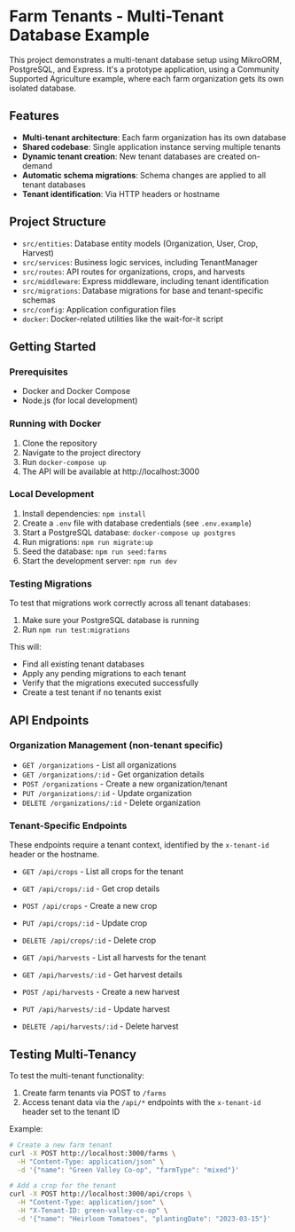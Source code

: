 # Farm Tenants - Multi-Tenant Database Example

This project demonstrates a multi-tenant database setup using MikroORM, PostgreSQL, and Express. It's a prototype application, using a Community Supported Agriculture example, where each farm organization gets its own isolated database.

## Features

- **Multi-tenant architecture**: Each farm organization has its own database
- **Shared codebase**: Single application instance serving multiple tenants
- **Dynamic tenant creation**: New tenant databases are created on-demand
- **Automatic schema migrations**: Schema changes are applied to all tenant databases
- **Tenant identification**: Via HTTP headers or hostname

## Project Structure

- `src/entities`: Database entity models (Organization, User, Crop, Harvest)
- `src/services`: Business logic services, including TenantManager
- `src/routes`: API routes for organizations, crops, and harvests
- `src/middleware`: Express middleware, including tenant identification
- `src/migrations`: Database migrations for base and tenant-specific schemas
- `src/config`: Application configuration files
- `docker`: Docker-related utilities like the wait-for-it script

## Getting Started

### Prerequisites

- Docker and Docker Compose
- Node.js (for local development)

### Running with Docker

1. Clone the repository
2. Navigate to the project directory
3. Run `docker-compose up`
4. The API will be available at http://localhost:3000

### Local Development

1. Install dependencies: `npm install`
2. Create a `.env` file with database credentials (see `.env.example`)
3. Start a PostgreSQL database: `docker-compose up postgres`
4. Run migrations: `npm run migrate:up`
5. Seed the database: `npm run seed:farms`
6. Start the development server: `npm run dev`

### Testing Migrations

To test that migrations work correctly across all tenant databases:

1. Make sure your PostgreSQL database is running
2. Run `npm run test:migrations`

This will:
- Find all existing tenant databases
- Apply any pending migrations to each tenant
- Verify that the migrations executed successfully
- Create a test tenant if no tenants exist

## API Endpoints

### Organization Management (non-tenant specific)

- `GET /organizations` - List all organizations
- `GET /organizations/:id` - Get organization details
- `POST /organizations` - Create a new organization/tenant
- `PUT /organizations/:id` - Update organization
- `DELETE /organizations/:id` - Delete organization

### Tenant-Specific Endpoints

These endpoints require a tenant context, identified by the `x-tenant-id` header or the hostname.

- `GET /api/crops` - List all crops for the tenant
- `GET /api/crops/:id` - Get crop details
- `POST /api/crops` - Create a new crop
- `PUT /api/crops/:id` - Update crop
- `DELETE /api/crops/:id` - Delete crop

- `GET /api/harvests` - List all harvests for the tenant
- `GET /api/harvests/:id` - Get harvest details
- `POST /api/harvests` - Create a new harvest
- `PUT /api/harvests/:id` - Update harvest
- `DELETE /api/harvests/:id` - Delete harvest

## Testing Multi-Tenancy

To test the multi-tenant functionality:

1. Create farm tenants via POST to `/farms`
2. Access tenant data via the `/api/*` endpoints with the `x-tenant-id` header set to the tenant ID

Example:
```bash
# Create a new farm tenant
curl -X POST http://localhost:3000/farms \
  -H "Content-Type: application/json" \
  -d '{"name": "Green Valley Co-op", "farmType": "mixed"}'

# Add a crop for the tenant
curl -X POST http://localhost:3000/api/crops \
  -H "Content-Type: application/json" \
  -H "X-Tenant-ID: green-valley-co-op" \
  -d '{"name": "Heirloom Tomatoes", "plantingDate": "2023-03-15"}'
``` 
